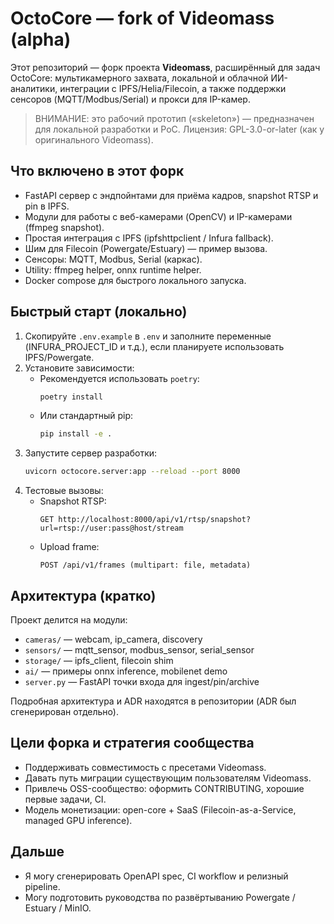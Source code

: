 # OctoCore — fork of Videomass (alpha)

Этот репозиторий — форк проекта **Videomass**, расширённый для задач OctoCore:
мультикамерного захвата, локальной и облачной ИИ-аналитики, интеграции с IPFS/Helia/Filecoin,
а также поддержки сенсоров (MQTT/Modbus/Serial) и прокси для IP-камер.

> ВНИМАНИЕ: это рабочий прототип («skeleton») — предназначен для локальной разработки и PoC.
> Лицензия: GPL-3.0-or-later (как у оригинального Videomass). 

## Что включено в этот форк
- FastAPI сервер с эндпойнтами для приёма кадров, snapshot RTSP и pin в IPFS.
- Модули для работы с веб-камерами (OpenCV) и IP-камерами (ffmpeg snapshot).
- Простая интеграция с IPFS (ipfshttpclient / Infura fallback).
- Шим для Filecoin (Powergate/Estuary) — пример вызова.
- Сенсоры: MQTT, Modbus, Serial (каркас).
- Utility: ffmpeg helper, onnx runtime helper.
- Docker compose для быстрого локального запуска.

## Быстрый старт (локально)
1. Скопируйте `.env.example` в `.env` и заполните переменные (INFURA_PROJECT_ID и т.д.), если планируете использовать IPFS/Powergate.
2. Установите зависимости:
   * Рекомендуется использовать `poetry`:
     ```bash
     poetry install
     ```
   * Или стандартный pip:
     ```bash
     pip install -e .
     ```
3. Запустите сервер разработки:
   ```bash
   uvicorn octocore.server:app --reload --port 8000
   ```
4. Тестовые вызовы:
   * Snapshot RTSP:
     ```
     GET http://localhost:8000/api/v1/rtsp/snapshot?url=rtsp://user:pass@host/stream
     ```
   * Upload frame:
     ```
     POST /api/v1/frames (multipart: file, metadata)
     ```

## Архитектура (кратко)
Проект делится на модули:
- `cameras/` — webcam, ip_camera, discovery
- `sensors/` — mqtt_sensor, modbus_sensor, serial_sensor
- `storage/` — ipfs_client, filecoin shim
- `ai/` — примеры onnx inference, mobilenet demo
- `server.py` — FastAPI точки входа для ingest/pin/archive

Подробная архитектура и ADR находятся в репозитории (ADR был сгенерирован отдельно).

## Цели форка и стратегия сообщества
- Поддерживать совместимость с пресетами Videomass.
- Давать путь миграции существующим пользователям Videomass.
- Привлечь OSS-сообщество: оформить CONTRIBUTING, хорошие первые задачи, CI.
- Модель монетизации: open-core + SaaS (Filecoin-as-a-Service, managed GPU inference).

## Дальше
- Я могу сгенерировать OpenAPI spec, CI workflow и релизный pipeline.
- Могу подготовить руководства по развёртыванию Powergate / Estuary / MinIO.
